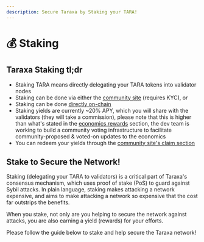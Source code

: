 ```yaml
---
description: Secure Taraxa by Staking your TARA!
---
```


# 💰 Staking

## Taraxa Staking tl;dr

* Staking TARA means directly delegating your TARA tokens into validator nodes&#x20;
* Staking can be done via either the [community site](staking-via-community-site.md) (requires KYC), or
* Staking can be done [directly on-chain](staking-directly-on-chain.md)
* Staking yields are currently \~20% APY, which you will share with the validators (they will take a commission), please note that this is higher than what's stated in the [economics rewards](../tech-whitepaper/economic-model.md#5-5-rewards) section, the dev team is working to build a community voting infrastructure to facilitate community-proposed & voted-on updates to the economics
* You can redeem your yields through the [community site's claim section](https://community.taraxa.io/redeem)

## Stake to Secure the Network!&#x20;

Staking (delegating your TARA to validators) is a critical part of Taraxa's consensus mechanism, which uses proof of stake (PoS) to guard against Sybil attacks. In plain language, staking makes attacking a network expensive, and aims to make attacking a network so expensive that the cost far outstrips the benefits.

When you stake, not only are you helping to secure the network against attacks, you are also earning a yield (rewards) for your efforts.

Please follow the guide below to stake and help secure the Taraxa network!&#x20;

##

